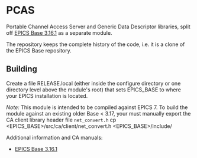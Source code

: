 # PCAS

Portable Channel Access Server and Generic Data Descriptor libraries,
split off [EPICS Base 3.16.1](http://www.aps.anl.gov/epics/base/R3-16/1.php)
as a separate module.

The repository keeps the complete history of the code, i.e. it is a clone
of the EPICS Base repository.

## Building

Create a file RELEASE.local (either inside the configure directory or one
directory level above the module's root) that sets EPICS_BASE to where
your EPICS installation is located.

*Note:* This module is intended to be compiled against EPICS 7.
To build the module against an existing older Base < 3.17, your must manually
export the CA client library header file `net_convert.h`
    cp <EPICS_BASE>/src/ca/client/net_convert.h <EPICS_BASE>/include/

Additional information and CA manuals:
* [EPICS Base 3.16.1](http://www.aps.anl.gov/epics/base/R3-16/1.php)
